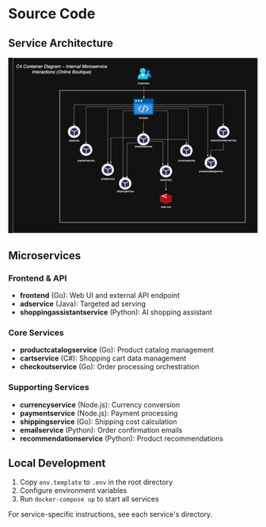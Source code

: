 # Source Code

## Service Architecture

![Container Structure](/docs/images/c4-container-internal.png)

## Microservices

### Frontend & API
- **frontend** (Go): Web UI and external API endpoint
- **adservice** (Java): Targeted ad serving
- **shoppingassistantservice** (Python): AI shopping assistant

### Core Services
- **productcatalogservice** (Go): Product catalog management
- **cartservice** (C#): Shopping cart data management
- **checkoutservice** (Go): Order processing orchestration

### Supporting Services
- **currencyservice** (Node.js): Currency conversion
- **paymentservice** (Node.js): Payment processing
- **shippingservice** (Go): Shipping cost calculation
- **emailservice** (Python): Order confirmation emails
- **recommendationservice** (Python): Product recommendations

## Local Development

1. Copy `env.template` to `.env` in the root directory
2. Configure environment variables
3. Run `docker-compose up` to start all services

For service-specific instructions, see each service's directory.